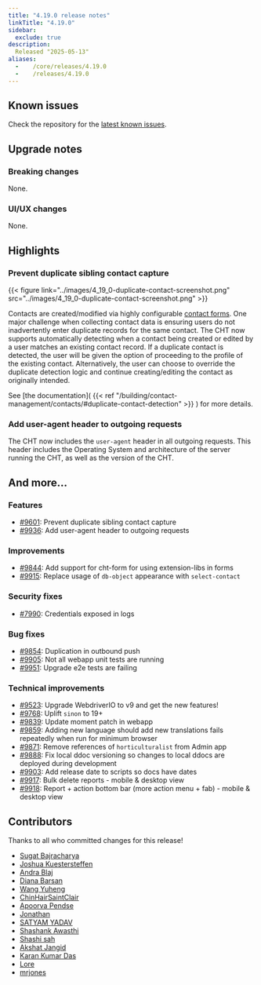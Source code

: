```yaml
---
title: "4.19.0 release notes"
linkTitle: "4.19.0"
sidebar:
  exclude: true
description: 
  Released "2025-05-13"
aliases:
  -    /core/releases/4.19.0
  -    /releases/4.19.0
---
```


## Known issues

Check the repository for the [latest known issues](https://github.com/medic/cht-core/issues?q=is%3Aissue+label%3A%22Affects%3A+4.19.0%22).

## Upgrade notes

### Breaking changes

None.

### UI/UX changes

None.


## Highlights

### Prevent duplicate sibling contact capture

{{< figure link="../images/4_19_0-duplicate-contact-screenshot.png" src="../images/4_19_0-duplicate-contact-screenshot.png" >}}

Contacts are created/modified via highly configurable [contact forms](/building/forms/contact). One major challenge when collecting contact data is ensuring users do not inadvertently enter duplicate records for the same contact.
The CHT now supports automatically detecting when a contact being created or edited by a user matches an existing contact record. If a duplicate contact is detected, the user will be given the option of proceeding to the profile of the existing contact. Alternatively, the user can choose to override the duplicate detection logic and continue creating/editing the contact as originally intended.

See [the documentation]( {{< ref "/building/contact-management/contacts/#duplicate-contact-detection" >}} ) for more details.

### Add user-agent header to outgoing requests

The CHT now includes the `user-agent` header in all outgoing requests. This header includes the Operating System and architecture of the server running the CHT, as well as the version of the CHT.

## And more...

### Features

- [#9601](https://github.com/medic/cht-core/issues/9601): Prevent duplicate sibling contact capture
- [#9936](https://github.com/medic/cht-core/issues/9936): Add user-agent header to outgoing requests

### Improvements

- [#9844](https://github.com/medic/cht-core/issues/9844): Add support for cht-form for using extension-libs in forms
- [#9915](https://github.com/medic/cht-core/issues/9915): Replace usage of `db-object` appearance with `select-contact`

### Security fixes

- [#7990](https://github.com/medic/cht-core/issues/7990): Credentials exposed in logs

### Bug fixes

- [#9854](https://github.com/medic/cht-core/issues/9854): Duplication in outbound push
- [#9905](https://github.com/medic/cht-core/issues/9905): Not all webapp unit tests are running
- [#9951](https://github.com/medic/cht-core/issues/9951): Upgrade e2e tests are failing

### Technical improvements

- [#9523](https://github.com/medic/cht-core/issues/9523): Upgrade WebdriverIO to v9 and get the new features!
- [#9768](https://github.com/medic/cht-core/issues/9768): Uplift `sinon` to 19+
- [#9839](https://github.com/medic/cht-core/issues/9839): Update moment patch in webapp
- [#9859](https://github.com/medic/cht-core/issues/9859): Adding new language should add new translations fails repeatedly when run for minimum browser
- [#9871](https://github.com/medic/cht-core/issues/9871): Remove references of `horticulturalist` from Admin app
- [#9888](https://github.com/medic/cht-core/issues/9888): Fix local ddoc versioning so changes to local ddocs are deployed during development
- [#9903](https://github.com/medic/cht-core/issues/9903): Add release date to scripts so docs have dates
- [#9917](https://github.com/medic/cht-core/issues/9917): Bulk delete reports - mobile & desktop view
- [#9918](https://github.com/medic/cht-core/issues/9918): Report + action bottom bar (more action menu + fab) - mobile & desktop view



## Contributors

Thanks to all who committed changes for this release!

- [Sugat Bajracharya](https://github.com/sugat009)
- [Joshua Kuestersteffen](https://github.com/jkuester)
- [Andra Blaj](https://github.com/andrablaj)
- [Diana Barsan](https://github.com/dianabarsan)
- [Wang Yuheng](https://github.com/hhxk233)
- [ChinHairSaintClair](https://github.com/ChinHairSaintClair)
- [Apoorva Pendse](https://github.com/apoorvapendse)
- [Jonathan](https://github.com/jonathanbataire)
- [SATYAM YADAV](https://github.com/Satyamyaduvanshi)
- [Shashank Awasthi](https://github.com/Shashank1618)
- [Shashi sah](https://github.com/shashi-sah2003)
- [Akshat Jangid](https://github.com/akshat16j)
- [Karan Kumar Das](https://github.com/karankoder)
- [Lore](https://github.com/lorerod)
- [mrjones](https://github.com/mrjones-plip)
